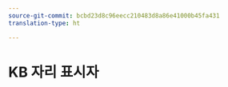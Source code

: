 ```yaml
---
source-git-commit: bcbd23d8c96eecc210483d8a86e41000b45fa431
translation-type: ht

---
```

# KB 자리 표시자
